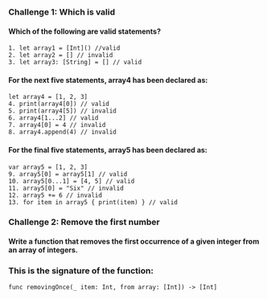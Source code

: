 ### Challenge 1: Which is valid
#### Which of the following are valid statements?
```
1. let array1 = [Int]() //valid
2. let array2 = [] // invalid
3. let array3: [String] = [] // valid
```
#### For the next five statements, array4 has been declared as:
```
let array4 = [1, 2, 3]
4. print(array4[0]) // valid 
5. print(array4[5]) // invalid
6. array4[1...2] // valid
7. array4[0] = 4 // invalid
8. array4.append(4) // invalid
```
#### For the final five statements, array5 has been declared as:
```
var array5 = [1, 2, 3]
9. array5[0] = array5[1] // valid
10. array5[0...1] = [4, 5] // valid
11. array5[0] = "Six" // invalid
12. array5 += 6 // invalid
13. for item in array5 { print(item) } // valid
```

### Challenge 2: Remove the first number
#### Write a function that removes the first occurrence of a given integer from an array of integers. 
### This is the signature of the function:
```
func removingOnce(_ item: Int, from array: [Int]) -> [Int]
```
